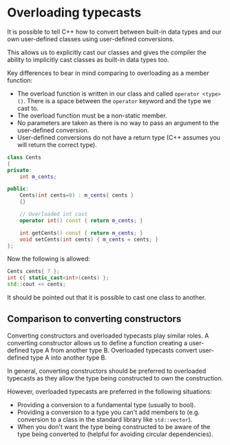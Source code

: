 # Overloading typecasts

It is possible to tell C++ how to convert between built-in data types and our own user-defined classes using user-defined conversions.

This allows us to explicitly cast our classes and gives the compiler the ability to implicitly cast classes as built-in data types too.

Key differences to bear in mind comparing to overloading as a member function:
- The overload function is written in our class and called `operator <type>()`. There is a space between the `operator` keyword and the type we cast to.
- The overload function must be a non-static member.
- No parameters are taken as there is no way to pass an argument to the user-defined conversion.
- User-defined conversions do not have a return type (C++ assumes you will return the correct type).

```cpp
class Cents
{
private:
    int m_cents;

public:
    Cents(int cents=0) : m_cents{ cents }
    {}

    // Overloaded int cast
    operator int() const { return m_cents; }

    int getCents() const { return m_cents; }
    void setCents(int cents) { m_cents = cents; }
};
```

Now the following is allowed:

```cpp
Cents cents{ 7 };
int c{ static_cast<int>(cents) };
std::cout << cents;
```

It should be pointed out that it is possible to cast one class to another.

## Comparison to converting constructors

Converting constructors and overloaded typecasts play similar roles.
A converting constructor allows us to define a function creating a user-defined type A from another type B.
Overloaded typecasts convert user-defined type A into another type B.

In general, converting constructors should be preferred to overloaded typecasts as they allow the type being constructed to own the construction.

However, overloaded typecasts are preferred in the following situations:
- Providing a conversion to a fundamental type (usually to bool).
- Providing a conversion to a type you can't add members to (e.g. conversion to a class in the standard library like `std::vector`).
- When you don't want the type being constructed to be aware of the type being converted to (helpful for avoiding circular dependencies).

